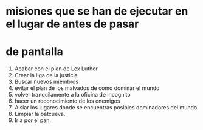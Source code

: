 # misiones que se han de ejecutar en el lugar de antes de pasar
# de pantalla 

1. Acabar con el plan de Lex Luthor
2. Crear la liga de la justicia
3. Buscar nuevos miembros
4. evitar el plan de los malvados de como dominar el mundo
5. volver tranquilamente a la oficina de incognito
6. hacer un reconocimiento de los enemigos
7. Aislar los lugares donde se encuentras posibles dominadores del mundo
8. Limpiar la batcueva.
9. Ir a por el pan.